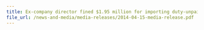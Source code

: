 ```yaml
---
title: Ex-company director fined $1.95 million for importing duty-unpaid liquor
file_url: /news-and-media/media-releases/2014-04-15-media-release.pdf
---
```

